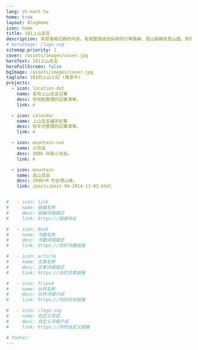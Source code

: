 ```yaml
---
lang: zh-Hant-tw
home: true
layout: BlogHome
icon: home
title: 101上山走走
description: 本部落格記錄的內容，有我整理過及採用的行車路線、登山路線及登山圖。對我們這種業餘登山客來說，最重要的是如何到達登山口、登山路徑及難易度(落差、時程)，而且一定還要有詳細易懂的登山路線圖。至於時程則因每人腳程不同、休息時間各異，故個人記錄之行走時間，僅供參考。
# heroImage: /logo.svg
sitemap.priority: 1
cover: /assets/images/cover.jpg
heroText: 101上山走走
heroFullScreen: false
bgImage: /assets/images/cover.jpg
tagline: 101的上山小記 (搬家中)
projects:
  - icon: location-dot
    name: 各地上山走走記事
    desc: 依地點整理的記事清單。
    link: #

  - icon: calendar
    name: 上山走走編年紀事
    desc: 依年份整理的記事清單。
    link: #

  - icon: mountain-sun
    name: 小百岳
    desc: 2006 年版小百岳。
    link: #

  - icon: mountain
    name: 高山百岳
    desc: 3000+M 的台灣山峰。
    link: /posts/post-94-2014-11-03.html


#   - icon: link
#     name: 链接名称
#     desc: 链接详细描述
#     link: https://链接地址

#   - icon: book
#     name: 书籍名称
#     desc: 书籍详细描述
#     link: https://你的书籍链接

#   - icon: article
#     name: 文章名称
#     desc: 文章详细描述
#     link: https://你的文章链接

#   - icon: friend
#     name: 伙伴名称
#     desc: 伙伴详细介绍
#     link: https://你的伙伴链接

#   - icon: /logo.svg
#     name: 自定义项目
#     desc: 自定义详细介绍
#     link: https://你的自定义链接

# footer: 
---
```


<!-- 这是一个首頁的案例。

要使用此布局，你应该在页面前端设置 `layout: BlogHome` 和 `home: true`。

相关配置文档请见 [首頁](https://theme-hope.vuejs.press/zh/guide/blog/home/)。 -->
